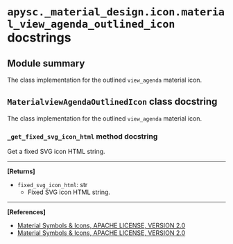 # `apysc._material_design.icon.material_view_agenda_outlined_icon` docstrings

## Module summary

The class implementation for the outlined `view_agenda` material icon.

## `MaterialviewAgendaOutlinedIcon` class docstring

The class implementation for the outlined `view_agenda` material icon.

### `_get_fixed_svg_icon_html` method docstring

Get a fixed SVG icon HTML string.<hr>

**[Returns]**

- `fixed_svg_icon_html`: str
  - Fixed SVG icon HTML string.

<hr>

**[References]**

- [Material Symbols & Icons, APACHE LICENSE, VERSION 2.0](https://fonts.google.com/icons?icon.size=24&icon.color=%23e8eaed)
- [Material Symbols & Icons, APACHE LICENSE, VERSION 2.0](https://www.apache.org/licenses/LICENSE-2.0.html)